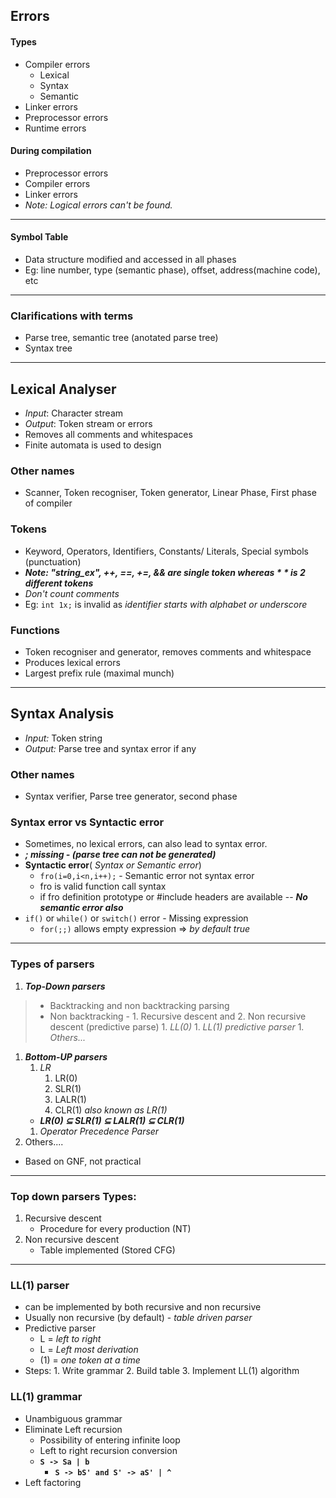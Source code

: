 ## Errors
#### Types
- Compiler errors
    - Lexical 
    - Syntax
    - Semantic
- Linker errors
- Preprocessor errors
- Runtime errors
#### During compilation
- Preprocessor errors
- Compiler errors
- Linker errors
- *Note: Logical errors can't be found.*
---
#### Symbol Table
- Data structure modified and accessed in all phases
- Eg: line number, type (semantic phase), offset, address(machine code), etc 
---
### Clarifications with terms
- Parse tree, semantic tree (anotated parse tree)
- Syntax tree

---
## Lexical Analyser
- *Input*: Character stream
- *Output*: Token stream or errors
- Removes all comments and whitespaces 
- Finite automata is used to design
### Other names
- Scanner, Token recogniser, Token generator, Linear Phase, First phase of compiler
### Tokens
- Keyword, Operators, Identifiers, Constants/ Literals, Special symbols (punctuation)
- ***Note: "string_ex", ++, ==, +=, && are single token whereas * * is 2 different tokens*** 
- *Don't count comments*
- Eg: `int 1x;` is invalid as *identifier starts with alphabet or underscore*
### Functions
- Token recogniser and generator, removes comments and whitespace
- Produces lexical errors 
- Largest prefix rule (maximal munch)
---
## Syntax Analysis
- *Input:* Token string
- *Output:* Parse tree and syntax error if any
### Other names
- Syntax verifier, Parse tree generator, second phase
### Syntax error vs Syntactic error
- Sometimes, no lexical errors, can also lead to syntax error. 
- ***; missing - (parse tree can not be generated)*** 
- **Syntactic error**( *Syntax or Semantic error*)
    - `fro(i=0,i<n,i++);` - Semantic error not syntax error
    - fro is valid function call syntax 
    - if fro definition prototype or #include headers are available -- ***No semantic error also*** 
- `if()` or `while()` or `switch()`  error - Missing expression
    - `for(;;)` allows empty expression => *by default true* 
---
### Types of parsers

1. ***Top-Down parsers***
>- Backtracking and non backtracking parsing
>- Non backtracking - 1. Recursive descent and 2. Non recursive descent (predictive parse)
    1. *LL(0)*
    1. *LL(1)*  *predictive parser*
    1. *Others...*
1. ***Bottom-UP parsers***
    1. *LR* 
        1. LR(0)
        1. SLR(1)
        1. LALR(1)
        1. CLR(1) *also known as LR(1)*
    - ***LR(0) ⊆ SLR(1) ⊆ LALR(1) ⊆ CLR(1)*** 
    1. *Operator Precedence Parser*
1. Others....
- Based on GNF, not practical
---
### Top down parsers Types:
1. Recursive descent 
    - Procedure for every production (NT)
1. Non recursive descent
    - Table implemented (Stored CFG)
---
### LL(1) parser
- can be implemented by both recursive and non recursive
- Usually non recursive (by default) - *table driven parser*
- Predictive parser
    - L = *left to right*
    - L = *Left most derivation*
    - (1) = *one token at a time*
- Steps: 1. Write grammar 2. Build table 3. Implement LL(1) algorithm
### LL(1) grammar
- Unambiguous grammar
- Eliminate Left recursion
    - Possibility of entering infinite loop
    - Left to right recursion conversion
    - **`S -> Sa | b `**
        - **`S -> bS' and S' -> aS' | ^ `**
- Left factoring




